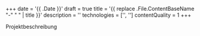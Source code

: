 +++
date = '{{ .Date }}'
draft = true
title = '{{ replace .File.ContentBaseName "-" " " | title }}'
description = ''
technologies = ['', '']
contentQuality = 1
+++

Projektbeschreibung
